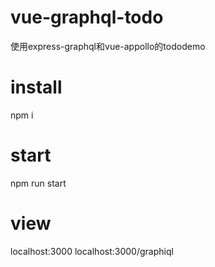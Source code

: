 # vue-graphql-todo
使用express-graphql和vue-appollo的tododemo

# install
npm i

# start
npm run start

# view
localhost:3000
localhost:3000/graphiql
